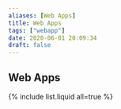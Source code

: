 ```yaml
---
aliases: [Web Apps]
title: Web Apps
tags: ["webapp"]
date: 2020-06-01 20:09:34
draft: false
---
```


## Web Apps

{% include list.liquid all=true %}
